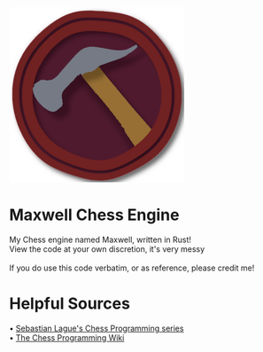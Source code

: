 ![](/icon/Maxwell_316x316.png)
# Maxwell Chess Engine
 My Chess engine named Maxwell, written in Rust!<br>
 View the code at your own discretion, it's very messy<br><br>
 If you do use this code verbatim, or as reference, please credit me!

# Helpful Sources
 • [Sebastian Lague's Chess Programming series](https://www.youtube.com/playlist?list=PLFt_AvWsXl0cvHyu32ajwh2qU1i6hl77c)<br>
 • [The Chess Programming Wiki](https://www.chessprogramming.org/Main_Page)<br>